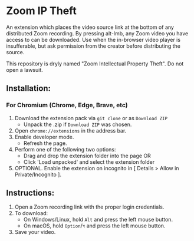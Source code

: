 # Zoom IP Theft

An extension which places the video source link at the bottom of any distributed Zoom recording. 
By pressing alt-lmb, any Zoom video you have access to can be downloaded.
Use when the in-browser video player is insufferable, but ask permission from the creator before distributing the source.


This repository is dryly named "Zoom Intellectual Property Theft". 
Do not open a lawsuit.

## Installation:
### For Chromium (Chrome, Edge, Brave, etc)
1. Download the extension pack via `git clone` or as `Download ZIP`
	- Unpack the .zip if `Download ZIP` was chosen.
2. Open `chrome://extensions` in the address bar.
3. Enable developer mode.
	- Refresh the page.
4. Perform one of the following two options:
	- Drag and drop the extension folder into the page OR
	- Click 'Load unpacked' and select the extension folder
5. OPTIONAL. Enable the extension on incognito in [ Details > Allow in Private/Incognito ].

## Instructions:
1. Open a Zoom recording link with the proper login credentials.
2. To download:
	- On Windows/Linux, hold `Alt` and press the left mouse button.
	- On macOS, hold `Option`/`⌥` and press the left mouse button.
3. Save your video.